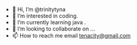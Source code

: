 - 👋 Hi, I’m @trinitytyna
- 👀 I’m interested in coding.
- 🌱 I’m currently learning java .
- 💞️ I’m looking to collaborate on ...
- 📫 How to reach me email tenacity@gmail.com

<!---
trinitytyna/trinitytyna is a ✨ special ✨ repository because its `README.md` (this file) appears on your GitHub profile.
You can click the Preview link to take a look at your changes.
--->
